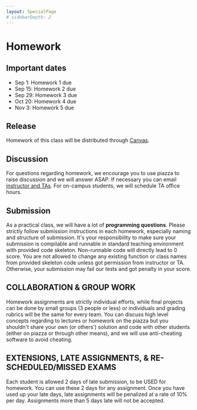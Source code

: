 ```yaml
---
layout: SpecialPage
# sidebarDepth: 2
---
```

# Homework

<!-- subtitle: Homwork description and submission -->

## Important dates

- Sep 1: Homework 1 due
- Sep 15: Homework 2 due
- Sep 29: Homework 3 due
- Oct 20: Homework 4 due
- Nov 3: Homework 5 due

## Release

Homework of this class will be distributed through [Canvas](http://gatech.instructure.com/).

## Discussion

For questions regarding homework, we encourage you to use piazza to raise discussion and we will answer ASAP. If necessary you can email [instructor and TAs](/contact.html). For on-campus students, we will schedule TA office hours.

## Submission

As a practical class, we will have a lot of **programming questions**. Please strictly follow submission instructions in each homework, especially naming and structure of submission. It's your responsibility to make sure your submission is compilable and runnable in standard teaching environment with provided code skeleton. Non-runnable code will directly lead to 0 score. You are not allowed to change any existing function or class names from provided skeleton code unless got permission from instructor or TA. Otherwise, your submission may fail our tests and got penalty in your score.

## COLLABORATION & GROUP WORK

Homework assignments are strictly individual efforts, while final projects can be done by small groups (3 people or less) or individuals and grading rubrics will be the same for every team. You can discuss high level concepts regarding to lectures or homework on the piazza but you shouldn't share your own (or others') solution and code with other students (either on piazza or through other means), and we will use anti-cheating software to avoid cheating.

## EXTENSIONS, LATE ASSIGNMENTS, & RE-SCHEDULED/MISSED EXAMS

Each student is allowed 2 days of late submission, to be USED for homework. You can use these 2 days for any assignment. Once you have used up your late days, late assignments will be penalized at a rate of 10% per day. Assignments more than 5 days late will not be accepted.
